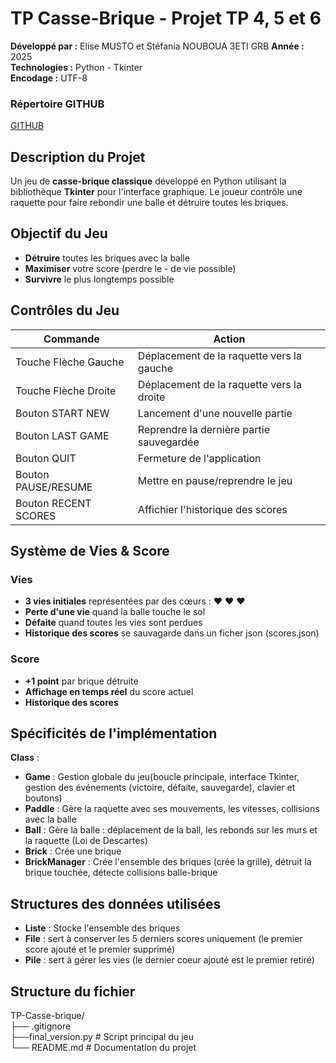 # TP Casse-Brique - Projet TP 4, 5 et 6

**Développé par :** Elise MUSTO et Stéfania NOUBOUA  3ETI GRB
**Année :** 2025  
**Technologies :** Python - Tkinter  
**Encodage :** UTF-8

### Répertoire GITHUB
[GITHUB](https://github.com/444stef/TP-Casse-brique)

## Description du Projet

Un jeu de **casse-brique classique** développé en Python utilisant la bibliothèque **Tkinter** pour l'interface graphique. Le joueur contrôle une raquette pour faire rebondir une balle et détruire toutes les briques.




## Objectif du Jeu


 - **Détruire** toutes les briques avec la balle 
 - **Maximiser** votre score (perdre le - de vie possible)
 - **Survivre** le plus longtemps possible 


## Contrôles du Jeu
| Commande | Action |
|----------|--------|
| Touche Flèche Gauche | Déplacement de la raquette vers la gauche |
| Touche Flèche Droite | Déplacement de la raquette vers la droite |
| Bouton START NEW  | Lancement d'une nouvelle partie |
| Bouton LAST GAME | Reprendre la dernière partie sauvegardée |
| Bouton QUIT | Fermeture de l'application |
| Bouton PAUSE/RESUME | Mettre en pause/reprendre le jeu |
| Bouton RECENT SCORES| Affichier l'historique des scores |

## Système de Vies & Score

### Vies
- **3 vies initiales** représentées par des cœurs : ❤️ ❤️ ❤️
- **Perte d'une vie** quand la balle touche le sol 
- **Défaite** quand toutes les vies sont perdues
- **Historique des scores** se sauvagarde dans un ficher json (scores.json)

### Score
- **+1 point** par brique détruite 
- **Affichage en temps réel** du score actuel
- **Historique des scores** 


## Spécificités de l'implémentation
 **Class** : 
- **Game** : Gestion globale du jeu(boucle principale, interface Tkinter, gestion des événements (victoire, défaite, sauvegarde), clavier et boutons)
- **Paddle** : Gère la raquette avec ses mouvements, les vitesses, collisions avec la balle
- **Ball** : Gère la balle : déplacement de la ball, les rebonds sur les murs et la raquette (Loi de Descartes)
- **Brick** : Crée une brique 
- **BrickManager** : Crée l'ensemble des briques (crée la grille), détruit la brique touchée, détecte collisions balle-brique


## Structures des données utilisées 
- **Liste** : Stocke l'ensemble des briques
- **File** : sert à conserver les 5 derniers scores uniquement (le premier score ajouté et le premier supprimé)
- **Pile** : sert à gérer les vies (le dernier coeur ajouté est le premier retiré)


## Structure du fichier
TP-Casse-brique/  
├── .gitignore  
├──final_version.py # Script principal du jeu     
└── README.md # Documentation du projet


  


